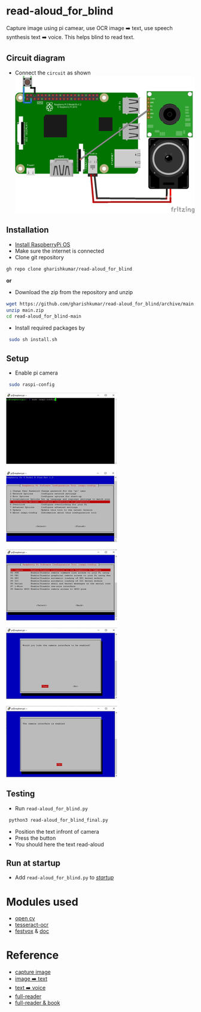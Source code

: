 # read-aloud_for_blind

Capture image using pi camear, use OCR image ➡️ text, use speech synthesis text ➡️ voice.
This helps blind to read text.

## Circuit diagram
 - Connect the `circuit` as shown
![Circuit diagram](https://github.com/gharishkumar/read-aloud_for_blind/raw/main/read-aloud_for_blind-layout_bb.png)

## Installation
 - [Install RaspberryPi OS](https://www.raspberrypi.org/software/operating-systems/#raspberry-pi-os-32-bit)
 - Make sure the internet is connected
 - Clone git repository
```bash
gh repo clone gharishkumar/read-aloud_for_blind
```
   **or**
 - Download the zip from the repository and unzip
```bash
wget https://github.com/gharishkumar/read-aloud_for_blind/archive/main.zip
unzip main.zip
cd read-aloud_for_blind-main
```
 - Install required packages by
```bash
 sudo sh install.sh
```

## Setup
 - Enable pi camera
```bash
 sudo raspi-config
```
![Enable camera](https://github.com/gharishkumar/read-aloud_for_blind/raw/main/enable%20pi-camera.png)

## Testing
 - Run `read-aloud_for_blind.py`
```bash
 python3 read-aloud_for_blind_final.py
```
 - Position the text infront of camera
 - Press the button
 - You should here the text read-aloud
## Run at startup
 - Add `read-aloud_for_blind.py` to [*startup*](https://www.dexterindustries.com/howto/run-a-program-on-your-raspberry-pi-at-startup/)


# Modules used
 - [open cv](https://opencv.org/)
 - [tesseract-ocr](https://github.com/tesseract-ocr/tesseract)
 - [festvox](https://github.com/festvox/festvox) & [doc](http://www.festvox.org/flite/index.html)
# Reference
 - [capture image](https://www.pyimagesearch.com/2015/03/30/accessing-the-raspberry-pi-camera-with-opencv-and-python/)
 - [image ➡️ text](https://circuitdigest.com/microcontroller-projects/optical-character-recognition-ocr-using-tesseract-on-raspberry-pi)
 - [text ➡️ voice](https://www.bujarra.com/raspberry-pi-notificando-correos-electronicos-nuevos-y-citas-del-calendario/?lang=en)
 - [full-reader](https://hackaday.com/2018/03/02/diy-text-to-speech-with-raspberry-pi/)
 - [full-reader & book](https://hackaday.com/2014/05/10/brickpi-bookreader-1-and-2-read-tablets-or-books-aloud-you-choose/)
